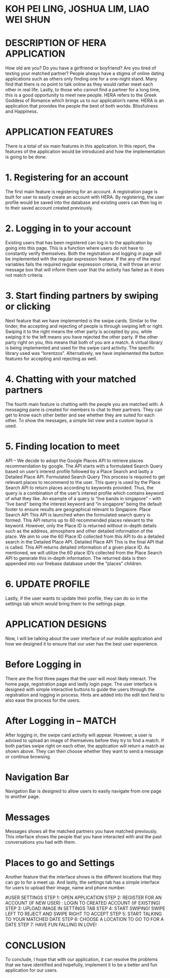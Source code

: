 # KOH PEI LING, JOSHUA LIM, LIAO WEI SHUN

# DESCRIPTION OF HERA APPLICATION 
How old are you? Do you have a girlfriend or boyfriend? Are you tired of texting your matched partner?
People always have a stigma of online dating applications such as others only finding one for a one-night stand. Many find that there is no point to talk online as they would rather meet each other in real life. Lastly, to those who cannot find a partner for a long time, this is a good opportunity to meet new people. 
HERA refers to the Greek Goddess of Romance which brings us to our application’s name. HERA is an application that provides the people the best of both worlds. Blissfulness and Happiness. 

# APPLICATION FEATURES
There is a total of six main features in this application. In this report, the features of the application would be introduced and how the implementation is going to be done.
# 1. Registering for an account
The first main feature is registering for an account. A registration page is built for user to easily create an account with HERA. By registering, the user profile would be saved into the database and existing users can then log in to their saved account created previously. 
# 2. Logging in to your account
Existing users that has been registered can log in to the application by going into this page. This is a function where users do not have to constantly verify themselves. 
Both the registration and logging in page will be implemented with the regular expression feature. If the any of the input variables fails the required regular expression criteria, it will throw an error message box that will inform them user that the activity has failed as it does not match criteria.
# 3. Start finding partners by swiping or clicking
Next feature that we have implemented is the swipe cards. Similar to the tinder, the accepting and rejecting of people is through swiping left or right. Swiping it to the right means the other party is accepted by you, while swiping it to the left means you have rejected the other party. If the other party right on you, this means that both of you are a match. 
A virtual library is being implemented and used for the swipe card activity. The specific library used was “lorentzos”.
Alternatively, we have implemented the button features for accepting and rejecting as well.
# 4. Chatting with your matched partners
The fourth main feature is chatting with the people you are matched with. A messaging pane is created for members to chat to their partners. They can get to know each other better and see whether they are suited for each other. To show the messages, a simple list view and a custom layout is used. 
# 5. Finding location to meet
API – We decide to adopt the Google Places API to retrieve places recommendation by google. The API starts with a formulated Search Query based on user’s interest profile followed by a Place Search and lastly a Detailed Place API.
Formulated Search Query
This process is required to get relevant places to recommend to the user. This query is used by the Place Search API to return places according to keywords provided. Thus, the query is a combination of the user’s interest profile which contains keyword of what they like. 
An example of a query is “live bands in singapore” – with “live band” being the interest keyword and “in singapore” being the default footer to ensure results are geographical relevant to Singapore.
Place Search API
This API is launched when the formulated search query is formed. This API returns up to 60 recommended places relevant to the keyword. However, only the Place ID is returned without in-depth details such as the address, atmosphere and other detailed information of the place. We aim to use the 60 Place ID collected from this API to do a detailed search in the Detailed Place API.
Detailed Place API
This is the final API that is called. This API returns detailed information of a given place ID. As mentioned, we will utilize the 60 place ID’s collected from the Place Search API to generate this in-depth information. The returned data is then appended into our firebase database under the “places” children.
# 6. UPDATE PROFILE
Lastly, if the user wants to update their profile, they can do so in the settings tab which would bring them to the settings page. 

# APPLICATION DESIGNS
Now, I will be talking about the user interface of our mobile application and how we designed it to ensure that our user has the best user experience.
# Before Logging in
There are the first three pages that the user will most likely interact. The home page, registration page and lastly login page. The user interface is designed with simple interactive buttons to guide the users through the registration and logging in process. Hints are added into the edit text field to also ease the process for the users. 
# After Logging in – MATCH
After logging in, the swipe card activity will appear. However, a user is advised to upload an image of themselves before they try to find a match. If both parties swipe right on each other, the application will return a match as shown above. They can then choose whether they want to send a message or continue browsing.
# Navigation Bar
Navigation Bar is designed to allow users to easily navigate from one page to another page. 
# Messages
Messages shows all the matched partners you have matched previously. This interface shows the people that you have interacted with and the past conversations you had with them. 
# Places to go and Settings
Another feature that the interface shows is the different locations that they can go to for a meet up. And lastly, the settings tab has a simple interface for users to upload their image, name and phone number.

#USER SETTINGS
STEP 1: OPEN APPLICATION
STEP 2: REGISTER FOR AN ACCOUNT (IF NEW USER)
            : LOGIN TO CREATED ACCOUNT (IF EXISTING)
STEP 3: UPLOAD IMAGE IN SETTINGS TAB
STEP 4: START SWIPING! SWIPE LEFT TO REJECT AND SWIPE RIGHT TO ACCEPT
STEP 5: START TALKING TO YOUR MATCHED DATE
STEP 6: CHOOSE A LOCATION TO GO TO FOR A DATE 
STEP 7: HAVE FUN FALLING IN LOVE!

# CONCLUSION
To conclude, I hope that with our application, it can resolve the problems that we have identified and hopefully, implement it to be a better and fun application for our users.
